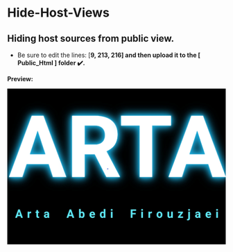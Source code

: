 # Hide-Host-Views

## Hiding host sources from public view.

* Be sure to edit the lines: [<b>9, 213, 216<b>] and then upload it to the [ <b>Public_Html</b> ] folder ✔️.

<b>Preview</b>:

<img src="Img/img.png"/>

